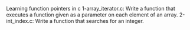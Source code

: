 Learning function pointers in c
1-array_iterator.c: Write a function that executes a function given as a parameter on each element of an array.
2-int_index.c: Write a function that searches for an integer.
